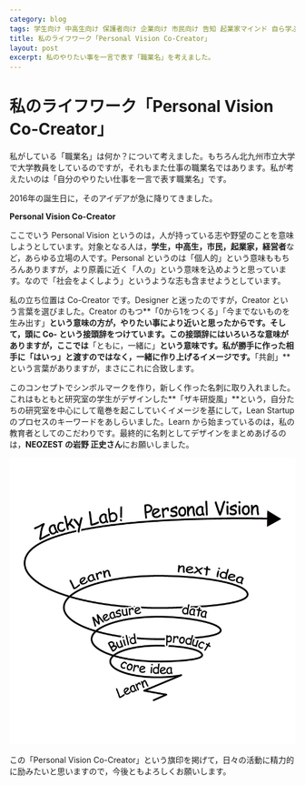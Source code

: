 ```yaml
---
category: blog
tags: 学生向け 中高生向け 保護者向け 企業向け 市民向け 告知 起業家マインド 自ら学ぶ力を持たせる 個性に合わせて長所を伸ばす 現実社会の問題解決の経験を積ませる "Personal Vision Co-Creator"
title: 私のライフワーク「Personal Vision Co-Creator」
layout: post
excerpt: 私のやりたい事を一言で表す「職業名」を考えました。
---
```

# 私のライフワーク「Personal Vision Co-Creator」

私がしている「職業名」は何か？について考えました。もちろん北九州市立大学で大学教員をしているのですが，それもまた仕事の職業名ではあります。私が考えたいのは「自分のやりたい仕事を一言で表す職業名」です。

2016年の誕生日に，そのアイデアが急に降りてきました。

**Personal Vision Co-Creator**

ここでいう Personal Vision というのは，人が持っている志や野望のことを意味しようとしています。対象となる人は，**学生，中高生，市民，起業家，経営者**など，あらゆる立場の人です。Personal というのは「個人的」という意味ももちろんありますが，より原義に近く「人の」という意味を込めようと思っています。なので「社会をよくしよう」というような志も含ませようとしています。

私の立ち位置は Co-Creator です。Designer と迷ったのですが，Creator という言葉を選びました。Creator のもつ**「0から1をつくる」「今までないものを生み出す」**という意味の方が，やりたい事により近いと思ったからです。そして，頭に Co- という接頭辞をつけています。この接頭辞にはいろいろな意味がありますが，ここでは**「ともに，一緒に」**という意味です。私が勝手に作った相手に「はいっ」と渡すのではなく，**一緒に作り上げる**イメージです。**「共創」**という言葉がありますが，まさにこれに合致します。

このコンセプトでシンボルマークを作り，新しく作った名刺に取り入れました。これはもともと研究室の学生がデザインした**「ザキ研旋風」**という，自分たちの研究室を中心にして竜巻を起こしていくイメージを基にして，Lean Startup のプロセスのキーワードをあしらいました。Learn から始まっているのは，私の教育者としてのこだわりです。最終的に名刺としてデザインをまとめあげるのは，**NEOZEST の岩野 正史さん**にお願いしました。

![名刺ロゴ](/assets/images/Zackylab_Logo_20161203_W.png)

この「Personal Vision Co-Creator」という旗印を掲げて，日々の活動に精力的に励みたいと思いますので，今後ともよろしくお願いします。
